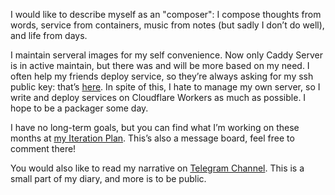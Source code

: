 ﻿<!-- <a href="https://github.com/Master-Hash?tab=repositories"><img src="https://github-readme-stats.vercel.app/api?username=Master-Hash&show_icons=true&hide_border=true&theme=react&locale=cn" alt="" align="right"><img src="https://github-readme-stats.vercel.app/api/top-langs/?username=Master-Hash&locale=cn&theme=react&hide_border=true" alt="Top Langs" align="right"></a> -->



<!-- 最喜欢的事情是思考。 -->

I would like to describe myself as an "composer": I compose thoughts from words, service from containers, music from notes (but sadly I don’t do well), and life from days.

I maintain serveral images for my self convenience. Now only Caddy Server is in active maintain, but there was and will be more based on my need. I often help my friends deploy service, so they’re always asking for my ssh public key: that’s [here](https://raw.githubusercontent.com/Master-Hash/dotfiles/refs/heads/main/dot_ssh/id_rsa.pub). In spite of this, I hate to manage my own server, so I write and deploy services on Cloudflare Workers as much as possible. I hope to be a packager some day.

I have no long-term goals, but you can find what I’m working on these months at [my Iteration Plan](https://gist.github.com/Master-Hash/0b3e7e329d14129d12b7667bd5a922ee). This’s also a message board, feel free to comment there!

You would also like to read my narrative on [Telegram Channel](https://t.me/hash_elbeszelese). This is a small part of my diary, and more is to be public.

<!--
**Master-Hash/Master-Hash** is a ✨ _special_ ✨ repository because its `README.md` (this file) appears on your GitHub profile.

Here are some ideas to get you started:

- 🔭 I’m currently working on ...
- 🌱 I’m currently learning ...
- 👯 I’m looking to collaborate on ...
- 🤔 I’m looking for help with ...
- 💬 Ask me about ...
- 📫 How to reach me: ...
- 😄 Pronouns: ...
- ⚡ Fun fact: ...
-->

